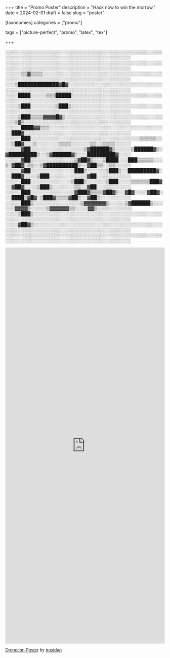 +++
title = "Promo Poster"
description = "Hack now to win the morrow."
date = 2024-02-01
draft = false
slug = "poster"

[taxonomies]
categories = ["promo"]

tags = ["picture-perfect", "promo", "latex", "tex"]

+++

░░░░░░░░░░░░░░░░░░░░░░░░░░░░░░░░░░░░░░░░░░░░░░░░░░░░░░░░░░░░░░░░░░░░░░░░░░░░░░░░░░░░░░░░░░
░░░░░░░░░░░░░░░░░░░░░░░░░░░░░░░░░░░░░░░░░░░░░░░░░░░░░░░░░░░░░░░░░░░░░░░░░░░░░░░░░░░░░░░░░░
░░░░░▒▒▓▒▒▒▒░░░░░░░░░░░░░░░░░░░░░░░░░░░░░░░░░░░░░░░░░░░░░░░░░░░░░░░░░░░░░░░░░░░░░░░░░░░░░░
░░░▒█████████████▓█▓░░░░░░░░░░░░░░░░░░░░░░░░░░░░░░░░░░░░░░░░░░░░░░░░░░░░░░░░░░░░░░░░░░░░░░
░░░░████░░░░░▒▒▒█████░░░░░░░░░░░░░░░░░░░░░░░░░░░░░░░░░░░░░░░░░░░░░░░░░░░░░░░░░░░░░░░░░░░░░
░░░░▒███░░░░░░░░▒███▒░░░░░░░░░░░░░░░░░░░░░░░░░░░░░░░░░░░░░░░░░░░░░░░░░░░░░░░░░░░░░░░░░░░░░
░░░░▒███▒▒▒▒▓▓▓▓█▓▒░░░░░░░░░░░░░░░░░░░░░░░░░░░░░░░░░░▒▓▒░░░░░░░░░░░░░░░░░░░░░░░░░░░░░░░░░░
░░░░░████▓▓▒▒▒░░░░░░░░░░░░░░░░░░░░░░░░░░░░░░░░░░░░░░███▓░░░░░░░░░░░░░░░░░░░░░░░░░░░░░░░░░░
░░░░░███░░░░░░░░░░░░░░░░░░░░░░░░░░░░░░░░░░░▒▒▒▒▒░░░░▒██▓░░░▒░░░░░░░▒▒▒▒░░░░░░▒▒░░▒▒▒▒░░░░░
░░░░░▓██░░░░░░░░░░░░░░░░░▒▓██████▓▒░░░░░▒██████▓▒░▓█████████▒░░▒▓██████▓▒░░░█████████▓░░░░
░░░░░▓██░░░░░░░░░░░░░░▒▓██▓▒░░░▒████░░░███▒▒▒▒▒░░░▒░▓██▓░▒▒░░▒▓██████████▒░░▓██▒▒░░▒▒░░░░░
░░░░░▓██░░░░░░░░░░░░░░███▒░░░░░░▒███▒░░█████████▓░░░███▓░░░░▒███░░░░░░░░░░░░▓██░░░░░░░░░░░
░░░░░███░░░░░░░░░░░░░▒███▒░░░░░░▒███░░░░▒▒▒▒▒▒███▓░░▓██▓░░░░▒███▒░░░░░░░▒▒░░▓██░░░░░░░░░░░
░░░░░███░░░░░░░░░░░░░░▓███▓▒▒▒▒▓██▓▒░░▓█▓░░░░▓██▓░░░████▒▓█▓░▒███▓▒▒▒▒▓██▒░░▓██▒░░░░░░░░░░
░░░░░███▒░░░░░░░░░░░░░░░▒▓▓▓▓▓▓▓▒░░░░░▒▓██████▒░░░░░░▓▓▓▓▒░░░░░▒▓▓▓▓▓▓▒▒░░░░▓▓▒░░░░░░░░░░░
░░░░▒███▒░░░░░░░░░░░░░░░░░░░░░░░░░░░░░░░░░░░░░░░░░░░░░░░░░░░░░░░░░░░░░░░░░░░░░░░░░░░░░░░░░
░░░░▓██▓▒░░░░░░░░░░░░░░░░░░░░░░░░░░░░░░░░░░░░░░░░░░░░░░░░░░░░░░░░░░░░░░░░░░░░░░░░░░░░░░░░░
░░░░░░░░░░░░░░░░░░░░░░░░░░░░░░░░░░░░░░░░░░░░░░░░░░░░░░░░░░░░░░░░░░░░░░░░░░░░░░░░░░░░░░░░░░

<iframe class="scribd_iframe_embed" title="Dronecon Poster" src="https://www.scribd.com/embeds/702764075/content?start_page=1&view_mode=scroll&access_key=key-37X7p3aKcxP9GDnMLHqx" tabindex="0" data-auto-height="true" data-aspect-ratio="0.7074509803921568" scrolling="no" width="100%" height="1250" frameborder="0"></iframe><p  style="   margin: 12px auto 6px auto;   font-family: Helvetica,Arial,Sans-serif;   font-style: normal;   font-variant: normal;   font-weight: normal;   font-size: 14px;   line-height: normal;   font-size-adjust: none;   font-stretch: normal;   -x-system-font: none;   display: block;"   ><a title="View Dronecon Poster on Scribd" href="https://www.scribd.com/document/702764075/Dronecon-Poster#from_embed"  style="text-decoration: underline;">Dronecon Poster</a> by <a title="View trustdan's profile on Scribd" href="https://www.scribd.com/user/257584835/trustdan#from_embed"  style="text-decoration: underline;">trustdan</a></p>